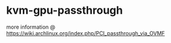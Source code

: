 # kvm-gpu-passthrough


more information @ https://wiki.archlinux.org/index.php/PCI_passthrough_via_OVMF
